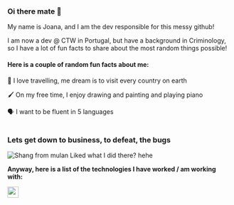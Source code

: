 ### Oi there mate :wave:
My name is Joana, and I am the dev responsible for this messy github!

I am now a dev @ CTW in Portugal, but have a background in Criminology, so I have a lot of fun facts to share about the most random things possible!
#### Here is a couple of random fun facts about me:
:compass: I love travelling, me dream is to visit every country on earth

:paintbrush: On my free time, I enjoy drawing and painting and playing piano

:speaking_head: I want to be fluent in 5 languages


#
### Lets get down to business, to defeat, the bugs
![Shang from mulan](https://i.gifer.com/2Ixu.gif)
Liked what I did there? hehe

**Anyway, here is a list of the technologies I have worked / am working with:**

<img style="width:25px;" src="https://cdn.jsdelivr.net/gh/devicons/devicon/icons/java/java-original.svg" />

